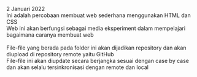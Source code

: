 2 Januari 2022</br>
Ini adalah percobaan membuat web sederhana menggunakan HTML dan CSS</br>
Web ini akan berfungsi sebagai media eksperiment dalam mempelajari bagaimana
caranya membuat web</br>
</br>
File-file yang berada pada folder ini akan dijadikan repository dan akan diupload 
di repository remote yaitu GitHub</br>
File-file ini akan diupdate secara berjangka sesuai dengan case by case dan akan
selalu tersinkronisasi dengan remote dan local
